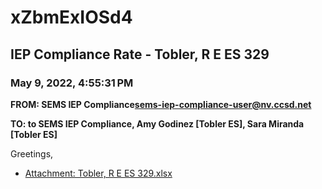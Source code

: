 # xZbmExIOSd4
## IEP Compliance Rate - Tobler, R E ES 329
### May 9, 2022, 4:55:31 PM
**FROM: SEMS IEP Compliance<sems-iep-compliance-user@nv.ccsd.net>**

**TO: to SEMS IEP Compliance, Amy Godinez [Tobler ES], Sara Miranda [Tobler ES]**


Greetings,  





* [Attachment: Tobler, R E ES 329.xlsx](xZbmExIOSd4-attachment-1.xlsx)
